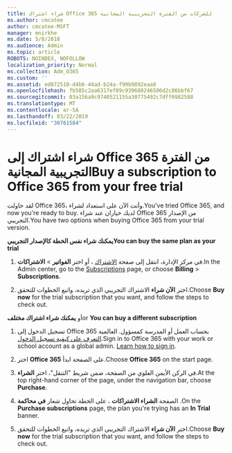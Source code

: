 ```yaml
---
title: شراء اشتراك Office 365 للشركات من الفترة التجريبية المجانية
ms.author: cmcatee
author: cmcatee-MSFT
manager: mnirkhe
ms.date: 5/8/2018
ms.audience: Admin
ms.topic: article
ROBOTS: NOINDEX, NOFOLLOW
localization_priority: Normal
ms.collection: Adm_O365
ms.custom: ''
ms.assetid: ed072510-d4b6-44ad-b24a-f99b9892eaa8
ms.openlocfilehash: fb585c2aa6317ef89c939680246506d2c86bbf67
ms.sourcegitcommit: 03a156a9c9740521155a30775492c7dff0982588
ms.translationtype: MT
ms.contentlocale: ar-SA
ms.lasthandoff: 03/22/2019
ms.locfileid: "30761584"
---
```

# <a name="buy-a-subscription-to-office-365-from-your-free-trial"></a><span data-ttu-id="2e772-102">شراء اشتراك إلى Office 365 من الفترة التجريبية المجانية</span><span class="sxs-lookup"><span data-stu-id="2e772-102">Buy a subscription to Office 365 from your free trial</span></span>

<span data-ttu-id="2e772-103">لقد حاولت Office 365، وأنت الآن على استعداد لشراء.</span><span class="sxs-lookup"><span data-stu-id="2e772-103">You've tried Office 365, and now you're ready to buy.</span></span> <span data-ttu-id="2e772-104">لديك خياران عند شراء Office 365 من الإصدار التجريبي.</span><span class="sxs-lookup"><span data-stu-id="2e772-104">You have two options when buying Office 365 from your trial version.</span></span>
  
 <span data-ttu-id="2e772-105">**يمكنك شراء نفس الخطة كالإصدار التجريبي**</span><span class="sxs-lookup"><span data-stu-id="2e772-105">**You can buy the same plan as your trial**</span></span>
  
1. <span data-ttu-id="2e772-106">في مركز الإدارة، انتقل إلى صفحة [الاشتراك](https://go.microsoft.com/fwlink/p/?linkid=842054) ، أو اختر **الفواتير** \> **الاشتراكات**.</span><span class="sxs-lookup"><span data-stu-id="2e772-106">In the Admin center, go to the [Subscriptions](https://go.microsoft.com/fwlink/p/?linkid=842054) page, or choose **Billing** \> **Subscriptions**.</span></span>
    
2. <span data-ttu-id="2e772-107">اختر **الآن شراء** الاشتراك التجريبي الذي تريده، واتبع الخطوات للتحقق.</span><span class="sxs-lookup"><span data-stu-id="2e772-107">Choose **Buy now** for the trial subscription that you want, and follow the steps to check out.</span></span> 
    
<span data-ttu-id="2e772-108">أو **يمكنك شراء اشتراك مختلف**</span><span class="sxs-lookup"><span data-stu-id="2e772-108">or **You can buy a different subscription**</span></span>
  
1. <span data-ttu-id="2e772-109">تسجيل الدخول إلى Office 365 بحساب العمل أو المدرسة كمسؤول. العالمية [التعرف على كيفية تسجيل الدخول](https://support.office.com/article/e9eb7d51-5430-4929-91ab-6157c5a050b4).</span><span class="sxs-lookup"><span data-stu-id="2e772-109">Sign in to Office 365 with your work or school account as a global admin. [Learn how to sign in](https://support.office.com/article/e9eb7d51-5430-4929-91ab-6157c5a050b4).</span></span>
    
2. <span data-ttu-id="2e772-110">اختر **Office 365** على الصفحة ابدأ.</span><span class="sxs-lookup"><span data-stu-id="2e772-110">Choose **Office 365** on the start page.</span></span> 
    
3. <span data-ttu-id="2e772-111">في الركن الأيمن العلوي من الصفحة، ضمن شريط "التنقل"، اختر **الشراء**.</span><span class="sxs-lookup"><span data-stu-id="2e772-111">At the top right-hand corner of the page, under the navigation bar, choose **Purchase**.</span></span>
    
4. <span data-ttu-id="2e772-112">الصفحة **الشراء الاشتراكات** ، على الخطة تحاول شعار **في محاكمة** .</span><span class="sxs-lookup"><span data-stu-id="2e772-112">On the **Purchase subscriptions** page, the plan you're trying has an **In Trial** banner.</span></span> 
    
5. <span data-ttu-id="2e772-113">اختر **الآن شراء** الاشتراك التجريبي الذي تريده، واتبع الخطوات للتحقق.</span><span class="sxs-lookup"><span data-stu-id="2e772-113">Choose **Buy now** for the trial subscription that you want, and follow the steps to check out.</span></span> 
    

